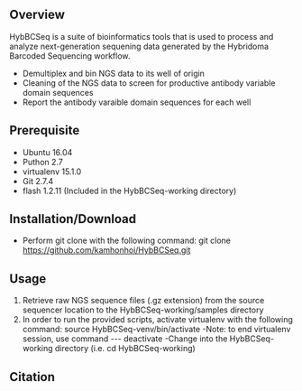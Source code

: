 ## Overview

HybBCSeq is a suite of bioinformatics tools that is used to process and analyze next-generation sequening data generated by the Hybridoma Barcoded Sequencing workflow.

- Demultiplex and bin NGS data to its well of origin
- Cleaning of the NGS data to screen for productive antibody variable domain sequences
- Report the antibody varaible domain sequences for each well

## Prerequisite

- Ubuntu 16.04
- Puthon 2.7
- virtualenv 15.1.0
- Git 2.7.4
- flash 1.2.11 (Included in the HybBCSeq-working directory)

## Installation/Download
- Perform git clone with the following command:
git clone https://github.com/kamhonhoi/HybBCSeq.git

## Usage

1.	Retrieve raw NGS sequence files (.gz extension) from the source sequencer location to the HybBCSeq-working/samples directory
2.	In order to run the provided scripts, activate virtualenv with the following command: source HybBCSeq-venv/bin/activate
        -Note: to end virtualenv session, use command --- deactivate
        -Change into the HybBCSeq-working directory (i.e. cd HybBCSeq-working)





## Citation
